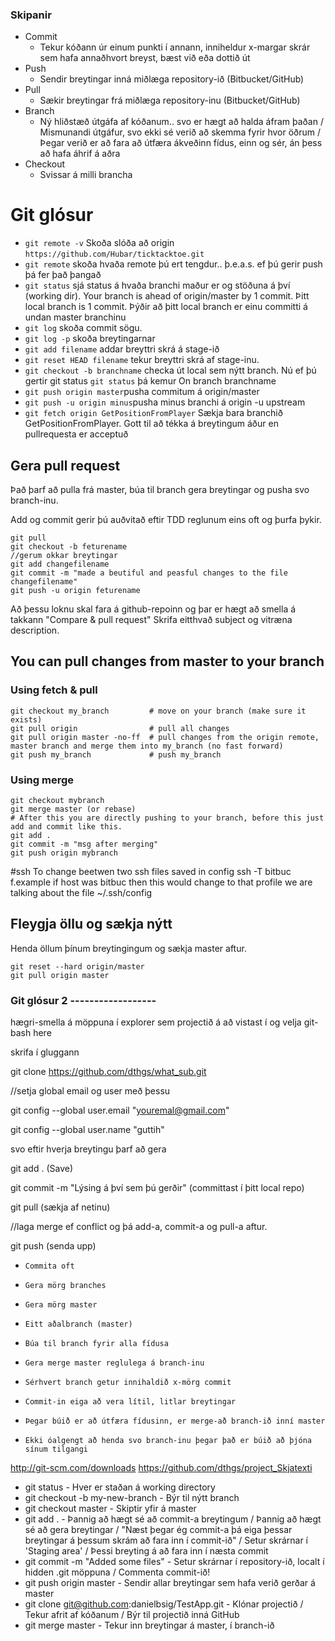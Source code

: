  ### Skipanir
- Commit
    - Tekur kóðann úr einum punkti í annann, inniheldur x-margar skrár sem hafa annaðhvort breyst, bæst við eða dottið út
- Push
    - Sendir breytingar inná miðlæga repository-ið (Bitbucket/GitHub)
- Pull 
    - Sækir breytingar frá miðlæga repository-inu (Bitbucket/GitHub)
- Branch 
    - Ný hliðstæð útgáfa af kóðanum.. svo er hægt að halda áfram þaðan / Mismunandi útgáfur, svo ekki sé verið að skemma fyrir hvor öðrum / Þegar verið er að fara að útfæra ákveðinn fídus, einn og sér, án þess að hafa áhrif á aðra
- Checkout 
    - Svissar á milli brancha

# Git glósur
- `git remote -v` Skoða slóða að origin `https://github.com/Hubar/ticktacktoe.git`
- `git remote` skoða hvaða remote þú ert tengdur.. þ.e.a.s. ef þú gerir push þá fer það þangað
- `git status` sjá status á hvaða branchi maður er og stöðuna á því (working dir).  Your branch is ahead of origin/master by 1 commit.  Þitt local branch is 1 commit.  Þýðir að þitt local branch er einu committi á undan master branchinu
- `git log` skoða commit sögu.
- `git log -p` skoða breytingarnar
- `git add filename` addar breyttri skrá á stage-ið
- `git reset HEAD filename` tekur breyttri skrá af stage-inu.
- `git checkout -b branchname`  checka út local sem nýtt branch.  Nú ef þú gertir git status `git status` þá kemur On branch branchname
- `git push origin master`pusha commitum á origin/master
- `git push -u origin minus`pusha minus branchi á origin -u upstream
- `git fetch origin GetPositionFromPlayer` Sækja bara branchið GetPositionFromPlayer.  Gott til að tékka á breytingum áður en pullrequesta er acceptuð



## Gera pull request
Það þarf að pulla frá master, búa til branch gera breytingar og pusha svo branch-inu.  

Add og commit gerir þú auðvitað eftir TDD reglunum eins oft og þurfa þykir.
```
git pull
git checkout -b feturename
//gerum okkar breytingar
git add changefilename
git commit -m "made a beutiful and peasful changes to the file changefilename"
git push -u origin feturename
```
Að þessu loknu skal fara á github-repoinn og þar er hægt að smella á takkann "Compare & pull request"
Skrifa eitthvað subject og vitræna description. 

## You can pull changes from master to your branch
### Using fetch & pull
```shell 
git checkout my_branch         # move on your branch (make sure it exists)
git pull origin                # pull all changes
git pull origin master -no-ff  # pull changes from the origin remote, master branch and merge them into my_branch (no fast forward)
git push my_branch             # push my_branch
```
### Using merge
```shell 
git checkout mybranch
git merge master (or rebase)
# After this you are directly pushing to your branch, before this just add and commit like this.
git add .
git commit -m "msg after merging"
git push origin mybranch
```
#ssh
To change beetwen two ssh files saved in config ssh -T bitbuc
f.example if host was bitbuc then this would change to that profile
we are talking about the file ~/.ssh/config


## Fleygja öllu og sækja nýtt
Henda öllum þínum breytingingum og sækja master aftur.
```
git reset --hard origin/master
git pull origin master
```


### Git glósur 2   ------------------

hægri-smella á möppuna í explorer sem projectið á að vistast í og velja git-bash here
 
skrifa í gluggann
 
git clone https://github.com/dthgs/what_sub.git
 
//setja global email og user með þessu
 
git config --global user.email "youremal@gmail.com"
 
git config --global user.name "guttih"
 
svo eftir hverja breytingu þarf að gera
 
git add . (Save)
 
git commit -m "Lýsing á því sem þú gerðir" (committast í þitt local repo)
 
git pull (sækja af netinu)
 
//laga merge ef conflict og þá add-a, commit-a og pull-a aftur.
 
git push (senda upp)
-     Commita oft
-     Gera mörg branches
-     Gera mörg master
-     Eitt aðalbranch (master)
-     Búa til branch fyrir alla fídusa
-     Gera merge master reglulega á branch-inu
-     Sérhvert branch getur innihaldið x-mörg commit
-     Commit-in eiga að vera lítil, litlar breytingar
-     Þegar búið er að útfæra fídusinn, er merge-að branch-ið inní master
-     Ekki óalgengt að henda svo branch-inu þegar það er búið að þjóna sínum tilgangi

 
 
http://git-scm.com/downloads
https://github.com/dthgs/project_Skjatexti
- 	git status - Hver er staðan á working directory
-  git checkout -b my-new-branch - Býr til nýtt branch
-  git checkout master - Skiptir yfir á master
-  git add . - Þannig að hægt sé að commit-a breytingum / Þannig að hægt sé að gera breytingar / "Næst þegar ég commit-a þá eiga þessar breytingar á þessum skrám að fara inn í commit-ið" / Setur skrárnar í 'Staging area' / Þessi breyting á að fara inn í næsta commit
-  git commit -m "Added some files" - Setur skrárnar í repository-ið, localt í hidden .git möppuna / Commenta commit-ið!
-  git push origin master - Sendir allar breytingar sem hafa verið gerðar á master
-  git clone git@github.com:danielbsig/TestApp.git - Klónar projectið / Tekur afrit af kóðanum / Býr til projectið inná GitHub
-  git merge master - Tekur inn breytingar á master, í branch-ið




